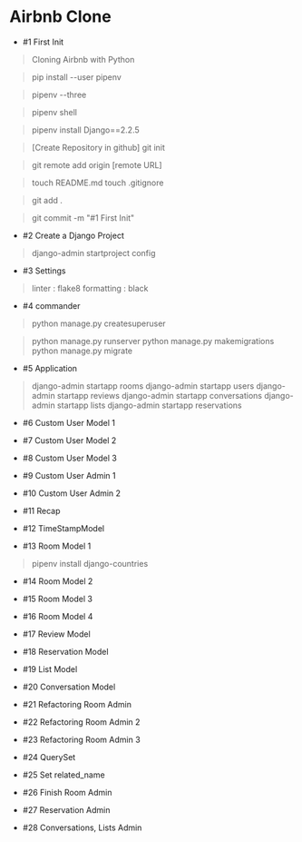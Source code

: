 # Airbnb Clone

- #1 First Init

> Cloning Airbnb with Python

> pip install --user pipenv

> pipenv --three

> pipenv shell

> pipenv install Django==2.2.5

> [Create Repository in github]
> git init

> git remote add origin [remote URL]

> touch README.md
> touch .gitignore

> git add .

> git commit -m "#1 First Init"

- #2 Create a Django Project

> django-admin startproject config

- #3 Settings

> linter : flake8
> formatting : black

- #4 commander

> python manage.py createsuperuser

> python manage.py runserver
> python manage.py makemigrations
> python manage.py migrate

- #5 Application

> django-admin startapp rooms
> django-admin startapp users
> django-admin startapp reviews
> django-admin startapp conversations
> django-admin startapp lists
> django-admin startapp reservations

- #6 Custom User Model 1

- #7 Custom User Model 2

- #8 Custom User Model 3

- #9 Custom User Admin 1

- #10 Custom User Admin 2

- #11 Recap

- #12 TimeStampModel

- #13 Room Model 1

> pipenv install django-countries

- #14 Room Model 2

- #15 Room Model 3

- #16 Room Model 4

- #17 Review Model

- #18 Reservation Model

- #19 List Model

- #20 Conversation Model

- #21 Refactoring Room Admin

- #22 Refactoring Room Admin 2

- #23 Refactoring Room Admin 3

- #24 QuerySet

- #25 Set related_name

- #26 Finish Room Admin

- #27 Reservation Admin

- #28 Conversations, Lists Admin
